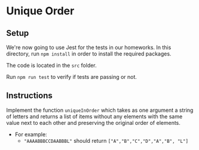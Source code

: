 # Unique Order

## Setup

We're now going to use Jest for the tests in our homeworks. In this directory, run `npm install` in order to install the required packages.

The code is located in the `src` folder.

Run `npm run test` to verify if tests are passing or not.

## Instructions

Implement the function `uniqueInOrder` which takes as one argument a string of letters and returns a list of items without any elements with the same value next to each other and preserving the original order of elements.

- For example:
  - `"AAAABBBCCDAABBBL"` should return `["A","B","C","D","A","B", "L"]`
